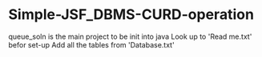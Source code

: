 # Simple-JSF_DBMS-CURD-operation

queue_soln is the main project to be init into java
Look up to 'Read me.txt' befor set-up 
Add all the tables from 'Database.txt'
